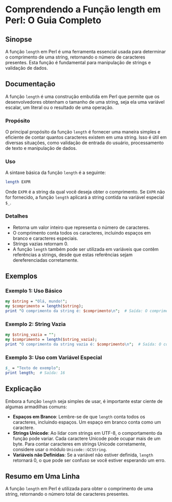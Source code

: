 <!--
Meta Description: # Comprendendo a Função length em Perl: O Guia Completo ## Sinopse A função `length` em Perl é uma ferramenta essencial usada para determinar o compri...
Meta Keywords: length, string, comprimento, função, uma
-->

# Comprendendo a Função length em Perl: O Guia Completo

## Sinopse
A função `length` em Perl é uma ferramenta essencial usada para determinar o comprimento de uma string, retornando o número de caracteres presentes. Esta função é fundamental para manipulação de strings e validação de dados.

## Documentação
A função `length` é uma construção embutida em Perl que permite que os desenvolvedores obtenham o tamanho de uma string, seja ela uma variável escalar, um literal ou o resultado de uma operação. 

### Propósito
O principal propósito da função `length` é fornecer uma maneira simples e eficiente de contar quantos caracteres existem em uma string. Isso é útil em diversas situações, como validação de entrada do usuário, processamento de texto e manipulação de dados.

### Uso
A sintaxe básica da função `length` é a seguinte:

```perl
length EXPR
```

Onde `EXPR` é a string da qual você deseja obter o comprimento. Se `EXPR` não for fornecido, a função `length` aplicará a string contida na variável especial `$_`.

### Detalhes
- Retorna um valor inteiro que representa o número de caracteres.
- O comprimento conta todos os caracteres, incluindo espaços em branco e caracteres especiais.
- Strings vazias retornam 0.
- A função `length` também pode ser utilizada em variáveis que contêm referências a strings, desde que estas referências sejam dereferenciadas corretamente.

## Exemplos

### Exemplo 1: Uso Básico
```perl
my $string = "Olá, mundo!";
my $comprimento = length($string);
print "O comprimento da string é: $comprimento\n";  # Saída: O comprimento da string é: 12
```

### Exemplo 2: String Vazia
```perl
my $string_vazia = "";
my $comprimento = length($string_vazia);
print "O comprimento da string vazia é: $comprimento\n";  # Saída: O comprimento da string vazia é: 0
```

### Exemplo 3: Uso com Variável Especial
```perl
$_ = "Texto de exemplo";
print length;  # Saída: 16
```

## Explicação
Embora a função `length` seja simples de usar, é importante estar ciente de algumas armadilhas comuns:

- **Espaços em Branco**: Lembre-se de que `length` conta todos os caracteres, incluindo espaços. Um espaço em branco conta como um caractere.
- **Strings Unicode**: Ao lidar com strings em UTF-8, o comportamento da função pode variar. Cada caractere Unicode pode ocupar mais de um byte. Para contar caracteres em strings Unicode corretamente, considere usar o módulo `Unicode::GCString`.
- **Variáveis não Definidas**: Se a variável não estiver definida, `length` retornará 0, o que pode ser confuso se você estiver esperando um erro.

## Resumo em Uma Linha
A função `length` em Perl é utilizada para obter o comprimento de uma string, retornando o número total de caracteres presentes.